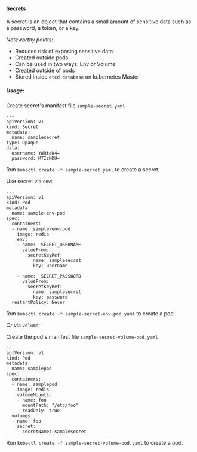 #### Secrets

A secret is an object that contains a small amount of sensitive data such as a password, a token, or a key.

_Noteworthy points:_

* Reduces risk of exposing sensitive data
* Created outside pods
* Can be used in two ways: Env or Volume
* Created outside of pods
* Stored inside `etcd database` on kubernetes Master

##### Usage:



Create secret's manifest file `sample-secret.yaml`
```
---
apiVersion: v1
kind: Secret
metadata:
  name: samplesecret
type: Opaque
data: 
  username: YWRtaW4=
  password: MTIzNDU=
```

Run `kubectl create -f sample-secret.yaml` to create a secret.

Use secret via `env`:
```
---
apiVersion: v1
kind: Pod
metadata:
  name: sample-env-pod
spec:
  containers:
  - name: sample-env-pod
    image: redis
    env:
    - name:  SECRET_USERNAME
      valueFrom:
        secretKeyRef:
          name: samplesecret
          key: username

    - name:  SECRET_PASSWORD
      valueFrom:
        secretKeyRef:
          name: samplesecret
          key: password
  restartPolicy: Never
````

Run `kubectl create -f sample-secret-env-pod.yaml` to create a pod.


*Or* via `volume`;

Create the pod's manifest file `sample-secret-volume-pod.yaml`

```
---
apiVersion: v1
kind: Pod
metadata:
  name: samplepod
spec:
  containers:
  - name: samplepod
    image: redis
    volumeMounts:
    - name: foo
      mountPath: "/etc/foo"
      readOnly: true
  volumes:
  - name: foo
    secret:
      secretName: samplesecret
```

Run `kubectl create -f sample-secret-volume-pod.yaml` to create a pod.
